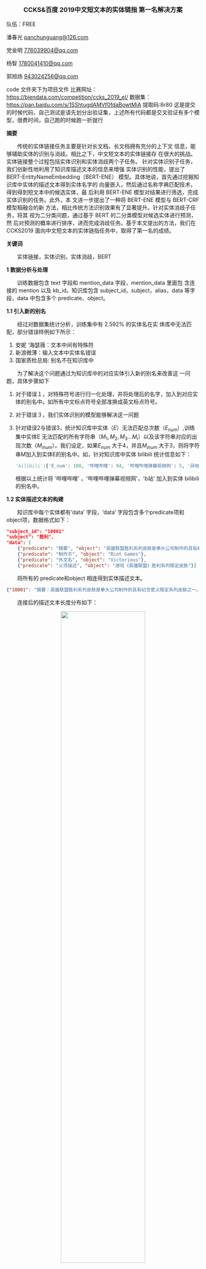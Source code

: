 ### <center>**CCKS&百度 2019中文短文本的实体链指 第一名解决方案**

   队伍：FREE 
   
   潘春光 panchunguang@126.com
   
   党金明 776039904@qq.com
   
   杨智 1780041410@qq.com
   
   郭旭炀 943024256@qq.com

code 文件夹下为项目文件
 比赛网址： https://biendata.com/competition/ccks_2019_el/
 数据集：https://pan.baidu.com/s/1SShtugdAMVf0fdaBowtMiA 提取码:8r80
 这是提交的时候代码，自己测试是请先划分出验证集，上述所有代码都是交叉验证有多个模型，很费时间，自己跑的时候跑一折就行
 

**摘要**

　　传统的实体链接任务主要是针对长文档。长文档拥有充分的上下文 信息，能够辅助实体的识别与消歧。相比之下，中文短文本的实体链接存 在很大的挑战。实体链接整个过程包括实体识别和实体消歧两个子任务。 针对实体识别子任务，我们创新性地利用了知识库描述文本的信息来增强 实体识别的性能，提出了 BERT-EntityNameEmbedding（BERT-ENE） 模型。具体地说，首先通过挖掘知识库中实体的描述文本得到实体名字的 向量嵌入，然后通过名称字典匹配技术，得到得到短文本中的候选实体，最 后利用 BERT-ENE 模型对结果进行筛选，完成实体识别的任务。此外，本 文进一步提出了一种将 BERT-ENE 模型与 BERT-CRF 模型相融合的新 方法，相比传统方法识别效果有了显著提升。针对实体消歧子任务，将其 视为二分类问题，通过基于 BERT 的二分类模型对候选实体进行预测，然 后对预测的概率进行排序，进而完成消歧任务。基于本文提出的方法，我们在 CCKS2019 面向中文短文本的实体链指任务中，取得了第一名的成绩。

**关键词**

　　实体链接，实体识别，实体消歧，BERT

**1** **数据分析与处理**

　　训练数据包含 text 字段和 mention_data 字段，mention_data 里面包 含连接的 mention 以及 kb_id。知识库包含 subject_id，subject，alias，data 等字段，data 中包含多个 predicate、object。

**1.1 引入新的别名**

　　经过对数据集统计分析，训练集中有 2.592% 的实体名在实 体库中无法匹配，部分错误样例如下所示： 

1. 安妮 ‘海瑟薇：文本中间有特殊符
2. 新浪微薄：输入文本中实体名错误
3. 国家质检总局: 别名不在知识库中

　　为了解决这个问题通过为知识库中的对应实体引入新的别名来改善这 一问题，具体步骤如下

1. 对于错误１，对特殊符号进行归一化处理，并将处理后的名字，加入到对应实体的别名中。如所有中文标点符号全部准换成英文标点符号。

2. 对于错误３，我们实体识别的模型能够解决这一问题

3. 针对错误2与错误3，统计知识库中实体（$E$）无法匹配总次数（$E_{num}$）,训练集中实体E 无法匹配的所有字符串（$M_1,M_2,M_3...M_i$）以及该字符串对应的出现次数（$M_{inum}$）。我们设定，如果$E_{num}$ 大于4，并且$M_{inum}$ 大于3，则将字符串M加入到实体E的别名中。如，针对知识库中实体 bilibili 统计信息如下：

   ```python
   'bilibili':{'E_num': 108, '哔哩哔哩': 94, '哔哩哔哩弹幕视频网': 5, '异地恋': 1, 'b站': 8}
   ```

   根据以上统计将 '哔哩哔哩' ，'哔哩哔哩弹幕视频网'，'b站' 加入到实体 bilibili 的别名中。

**1.2  实体描述文本的构建**

　　知识库中每个实体都有‘data’ 字段，‘data’ 字段包含多个predicate项和object项，数据格式如下：

```json
"subject_id": "10001"
"subject": "胜利",
"data": [
    {"predicate": "摘要", "object": "英雄联盟胜利系列皮肤是拳头公司制作的具有纪念意义限定系列皮肤之一。拳头公司制作的具有纪念意义限定系列皮肤还包括英雄联盟冠军系列皮肤。..."}, 
    {"predicate": "制作方", "object": "Riot Games"}, 
    {"predicate": "外文名", "object": "Victorious"},
    {"predicate": "义项描述", "object": "游戏《英雄联盟》胜利系列限定皮肤"}]
```

　　将所有的 predicate和object 相连得到实体描述文本。

```json
{"10001": "摘要：英雄联盟胜利系列皮肤是拳头公司制作的具有纪念意义限定系列皮肤之一。...,制作方:Riot Games,外文名:Victorious,来源:英雄联盟,中文名:胜利" }
```

　　连接后的描述文本长度分布如下：

<center>
<img src="picture/Number_of_Text_Length.png" width="66%" height="66%" />
</center>

　　通过分析可以发现文本会存在过长的情况，为了方便以后处理需要多过长的文本进行截断，截断规则如下：

1. predicate项+object项 的长度小于30 不截断
2. predicate项+object项 的长度大于30按比例截断

**1.3 其他处理**

 　　为了方便后续模型的使用我们需要根据知识库数据，构建一些字典。有以下几个字典：

1. entity_id 字典   key：实体名字 value：kb_id 列表

   ```python
   {'胜利': ['10001', '19044', '37234', '38870', '40008', '85426', '86532', '140750']}
   ```

   其中 胜利 为实体名字，列表里面为名字为 胜利 的所有实体的id。

2. id_entity字典  key: kb_id  value: subject字段(实体名字)

   ```python
   {'10001': '胜利'}
   ```

3. id_text字典 key：kb_id   value: 实体描述文本

   ```python
   {'10001': '摘要:英雄联盟胜利系列皮肤是拳头公司制作的具有纪念意义限定系列皮肤之一。'}
   ```

4. id_type字典  key：kb_id    value: entity type

   ```python
   {'10001': ['Thing']}
   ```

5. type_index字典 key：type name value：index

   ```python
   {
       ‘NAN’: 0
       'Thing':1
   }
   ```

**2 实体识别**

 　　但是使用 BERT-CRF模型只利用到了短文本信息，并没有利用知识库的信息。仍然会遇到实体边界识别错误，句子中实体识别不全等问题。为了解决上述不足，并且能够完全利用知识库的信息，提出了 BERT-ENE 模型。

针对实体识别任务，首先采用现在效果较好的 BERT-CRF 命名实体识别模型。针对基于实体库实体链接（尤其是短文本）仅仅采用BERT+CRF进行实体识别有两点不足：

1. BERT+CRF仍然会造成实体边界错误
2. BERT+CRF模型识别实体不全
3. 没有利用到知识库的信息

为了解决上述两个不足，并且能够完全利用知识库里面的实体信息，构建了BERT-EntityNameEmbedding模型，与BERT-CRF融合，解决上述问题。

**2.1 BERT+CRF**

 　　图 1 为 BERT-CRF 模型，采用 BIO 标记，其中 BERT 的[CLS],[SEP] 位置用标签 TAG 表示。模型主要包含输入层、 BERT 层和 CRF层。：

<center>
<img src="picture/bert _CRF.jpg" width="66%" height="66%" />
</center>

涉及到的一些参数:

-- max_len 52

--batch_size 64

--dropout 0.2 （bert 输出后接的dropout）

--num_epochs 7

一些训练细节：

1. 将训练集分为9份，采用9折交叉验证，分别按照loss和f1保存模型，共18个模型
2. 因为BERT具有一定的随机性，在训练的过程中针对每个模型会多训练几次选择较好的一个（从第一轮结束验证后就能判断，不用全部跑完）
3. 前3轮学习率为1e-5，后面会调整为1e-6
4. 最大epoch为7，训练过程会根据loss提前停止

**2.2 BERT-EntityNameEmbedding（BERT-ENE）模型**

　　BERT-ENE 模型如图 2 所示，其具体思路为： 1. 利用知识库的实体名称和实体的别名信息构建实体名称字典。 2. 通过知识库的实体描述文本，利用 BERT 预训练模型，选取模型 CLS 位置的向量输出作为实体名称的
向量嵌入。 3. 通过字典匹配方式，得到短文本中候选实体。 4. 通过构建的BERT-ENE 模型对匹配的结果进行筛选。

**2.2.1 字典树+实体正向最大匹配**

　　为了加快速度采用字典树这一结构，同时采用正向最大匹配实体的思路，去匹配文本中实体。首先需要的数据为1.3中的 entity_id 字典，将里面的key 也就是实体名字插入到字典树中，实体库中存在很多单字实体，这类实体匹配会造成太多匹配结果，对于单字实体不在插入。

全部匹配例：

```python
text：《大话英雄·联盟》-原创-高清视频
result： [('大话英雄·联盟', 1), ('联盟', 6), ('原创', 10), ('高清视频', 13), ('视频', 15)]
```

最大匹配例：

```python
text：《大话英雄·联盟》-原创-高清视频
result： [('大话英雄·联盟', 1), ('原创', 10), ('高清视频', 13)]
```

正确结果：

```python
text：《大话英雄·联盟》-原创-高清视频
result： [('大话英雄·联盟', 1), ('视频', 15)]
```

通过经过统计发现，采用最大匹配对整体数据效果较好，但是在实验过程中发现，最大匹配时会出现一些实体重复，如 迅雷、下载 和 迅雷下载三个实体，还有 视频 和 高清视频两个个实体，如果不处理最大匹配时将会漏掉 迅雷、下载 两个实体，仅仅会匹配 迅雷下载 这一个实体。为处理这种情况，统计他们出现的次数并根据出现次数来决定这类实体该怎么处理。处理分一下三种情况：

```
  1. 仅保留最大的实体，如迅雷下载开，
  2. 保留小的实体，具体保留那个看统计数据 如  迅雷、下载 仅仅保留‘迅雷’
  3. 都保留 如 迅雷 下载 迅雷下载
```

代码实现依然按照最大匹配去实现，只是针对要分开的实体，在匹配结束后再分开。

**2.2.2 实体名字嵌入**

　　为了能够对匹配到的实体进行二分类，需要将实体名字用一个向量表示，当然实体名字嵌入向量可以随机生成最后通过训练也能不断拟合，但是一个好的初始化向量对结果影响很大，也因为后续模型用到了BERT，这里使用BERT来得到实体名字的嵌入。具体思路和过程如下：

1. 将每个实体文本描述输入到BERT模型，则 [CLS] 位置的输出向量可以这个实体的意思。于是我们能够得到每个实体对应的向量，代码中我们用一个字典表示 id_embedding key：subject_id， value：CLS 输出向量

2. 对于实体名字只对应一个实体的情况，则直接用实体对应向量当做这个实体名字的嵌入。如

   ```python
   {'无尽武道': ['10007']}
   ```

3. 对于实体名字只对应多个实体的情况，求平均，如

   ```python
   {'胜利': ['10001', '19044', '37234', '38870', '40008', '85426', '86532', '140750']}
   ```

通过这种方式能够为每个实体名字得到一个768维的向量嵌入，模型图如下：

<center>
<img src="picture/Entity_embedding.jpg" width="66%" height="66%" />
</center>

**2.2.3 训练数据构建**

通过上述匹配方式，匹配结果：（高清视频 属于上述第三种情况，最后模型会判断取那个好）

```python
text：《大话英雄·联盟》-原创-高清视频
result： [('大话英雄·联盟', 1), ('原创', 10), ('高清视频', 13), ('视频', 15)]
```

根据正确结果得到 label 为：

```python
label = [1,0,0,1]
```

**2.2.4 模型**

BERT-ENE 模型如图 2 所示，其基本思路为：

1. 利用知识库的实体名称和实体的别名信息构建实体名称字典。
2. 通过知识库的实体描述文本，利用 BERT 预训练模型，选取模型 CLS 位置的向量输出作为实体名称的
   向量嵌入。 
3. 通过字典匹配方式，得到短文本中候选实体。 
4.  通过构建的BERT-ENE 模型对匹配的结果进行筛选。

<center>
<img src="picture/bert _entity_embedding.png" width="90%" height="90%" />
</center>

模型具体过程为：

1. 短文本经过 BERT层 ，得到BERT的输出
2. 将BERT的输出输入到正向GRU网络和反向GRU网络中。然后抽取匹配到的实体名称对应在正向GRU的结束位置的向量$V_{end}$以及对应在反向GRU的开始位置的向量$V_{begin}$，将这两个向量连在一起得到$V_{con}$，则可以代表这个实体名称在文本语义表示。  
3. 为了学到整个文本的信息，分别对正向GRU 和反向GRU的输出，做最大池化操作，得到向量$V_{max}$，$V_{max}$可以表示整个文本的语义。 
4. 最后将$V_{max}$与$V_{con}$以及对应的实体名称嵌入连在一起经过卷积层、全连接层，$sigmoid$激活最后得到预测概率。 

**2.3 实体识别结果融合**

如上所述，实体识别分为两个模型，一个 BERT-CRF 模型，一个 BERTENE。 BERT-CRF 模型识别的实体会因为边界错误导致不能够匹配得到候选实体。而 BERT-ENE 模型是通过词典匹配方式实现，所以 BERT-ENE的结果都能够在知识库找到候选实体，不会出现边界错误。 BERT-ENE 模型在词典匹配时，去掉了单字实体，而 BERT-CRF 模型可以预测单字实体。所以将两种方案融合，能够取得最好的效果。融合规则为：如果两个结果在位置存在重复，则选取 BERT-ENE 的结果，单字实体选取 BERT-CRF 模型的结果。

具体为：BERT+CRF共18个模型，对预测结果进行投票，分别去BERT+CRF模型投票大于8的作为BERT-CRF 模型的结果。选取BERT-ENE模型概率大于0.45作为结果，合在一起即可。

**３实体消歧**

　　实体消歧是基于二分类的思想实现，训练时选取连接到的实体作为正例，在候选实体里选取两个负例。将短文本以及待消歧实体的描述文本连在一起，输入到BERT模型，取CLS 位置向量输出，以及候选实体对应开始和结束位置对应的特征向量，三个向量连接，经过全连接层，最后sigmoid激活得到候选实体的概率得分。对所有候选实体的概率得分进行排序，选择概率最高的为正确实体。模型图如下：

<center>
<img src="picture/bert_binary.jpg" width="75%" height="75%" />
</center>

其他细节：

1. 两个句子长度最大选取为256，负样本选取了3个，并且选取了一些通过上述匹配方式得到的一些负样本
2. 训练集分为5份，5折交叉验证，并对测试集结果求平均
3. 后来发现时间充足又训练了，长度384，负样本选取了2个,7折交叉验证的模型，并与上面的求平均
